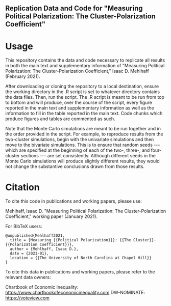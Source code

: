 ## Replication Data and Code for "Measuring Political Polarization: The Cluster-Polarization Coefficient"

# Usage

This repository contains the data and code necessary to replicate all results in both the main text and supplementary information of "Measuring Political Polarization: The Cluster-Polarization Coefficient," Isaac D. Mehlhaff (February 2021).

After downloading or cloning the repository to a local destination, ensure the working directory in the .R script is set to whatever directory contains the data files. Then, run the script. The .R script is meant to be run from top to bottom and will produce, over the course of the script, every figure reported in the main text and supplementary information as well as the information to fill in the table reported in the main text. Code chunks which produce figures and tables are commented as such.

Note that the Monte Carlo simulations are meant to be run together and in the order provided in the script. For example, to reproduce results from the two-cluster simulations, begin with the univariate simulations and then move to the bivariate simulations. This is to ensure that random seeds --- which are specified at the beginning of each of the two-, three-, and four-cluster sections --- are set consistently. Although different seeds in the Monte Carlo simulations will produce slightly different results, they would not change the substantive conclusions drawn from those results.

# Citation

To cite this code in publications and working papers, please use:

Mehlhaff, Isaac D. "Measuring Political Polarization: The Cluster-Polarization Coefficient," working paper (January 2021).

For BibTeX users:

```
@unpublished{Mehlhaff2021,
  title = {Measuring {{Political Polarization}}}: {{The Cluster}}-{{Polarization Coefficient}}},
  author = {Mehlhaff, Isaac D.},
  date = {2021-01},
  location = {{The University of North Carolina at Chapel Hill}}
}
```

To cite this data in publications and working papers, please refer to the relevant data owners:

Chartbook of Economic Inequality: https://www.chartbookofeconomicinequality.com
DW-NOMINATE: https://voteview.com
